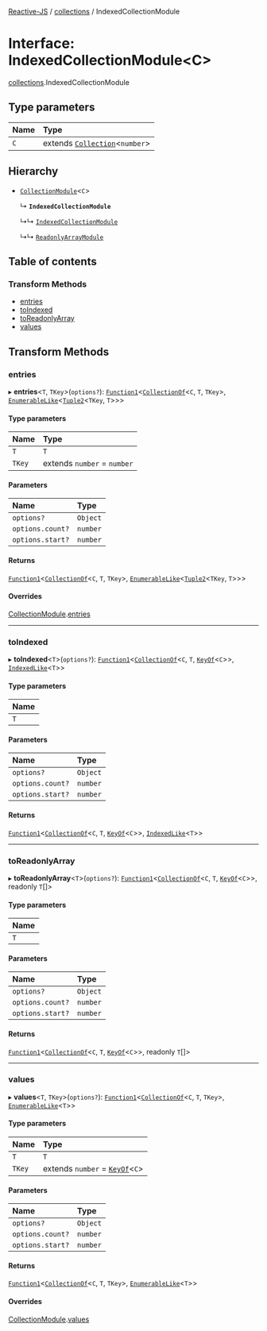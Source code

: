 [Reactive-JS](../README.md) / [collections](../modules/collections.md) / IndexedCollectionModule

# Interface: IndexedCollectionModule<C\>

[collections](../modules/collections.md).IndexedCollectionModule

## Type parameters

| Name | Type |
| :------ | :------ |
| `C` | extends [`Collection`](collections.Collection.md)<`number`\> |

## Hierarchy

- [`CollectionModule`](collections.CollectionModule.md)<`C`\>

  ↳ **`IndexedCollectionModule`**

  ↳↳ [`IndexedCollectionModule`](collections_Indexed.IndexedCollectionModule.md)

  ↳↳ [`ReadonlyArrayModule`](collections_ReadonlyArray.ReadonlyArrayModule.md)

## Table of contents

### Transform Methods

- [entries](collections.IndexedCollectionModule.md#entries)
- [toIndexed](collections.IndexedCollectionModule.md#toindexed)
- [toReadonlyArray](collections.IndexedCollectionModule.md#toreadonlyarray)
- [values](collections.IndexedCollectionModule.md#values)

## Transform Methods

### entries

▸ **entries**<`T`, `TKey`\>(`options?`): [`Function1`](../modules/functions.md#function1)<[`CollectionOf`](../modules/collections.md#collectionof)<`C`, `T`, `TKey`\>, [`EnumerableLike`](collections.EnumerableLike.md)<[`Tuple2`](../modules/functions.md#tuple2)<`TKey`, `T`\>\>\>

#### Type parameters

| Name | Type |
| :------ | :------ |
| `T` | `T` |
| `TKey` | extends `number` = `number` |

#### Parameters

| Name | Type |
| :------ | :------ |
| `options?` | `Object` |
| `options.count?` | `number` |
| `options.start?` | `number` |

#### Returns

[`Function1`](../modules/functions.md#function1)<[`CollectionOf`](../modules/collections.md#collectionof)<`C`, `T`, `TKey`\>, [`EnumerableLike`](collections.EnumerableLike.md)<[`Tuple2`](../modules/functions.md#tuple2)<`TKey`, `T`\>\>\>

#### Overrides

[CollectionModule](collections.CollectionModule.md).[entries](collections.CollectionModule.md#entries)

___

### toIndexed

▸ **toIndexed**<`T`\>(`options?`): [`Function1`](../modules/functions.md#function1)<[`CollectionOf`](../modules/collections.md#collectionof)<`C`, `T`, [`KeyOf`](../modules/collections.md#keyof)<`C`\>\>, [`IndexedLike`](collections.IndexedLike.md)<`T`\>\>

#### Type parameters

| Name |
| :------ |
| `T` |

#### Parameters

| Name | Type |
| :------ | :------ |
| `options?` | `Object` |
| `options.count?` | `number` |
| `options.start?` | `number` |

#### Returns

[`Function1`](../modules/functions.md#function1)<[`CollectionOf`](../modules/collections.md#collectionof)<`C`, `T`, [`KeyOf`](../modules/collections.md#keyof)<`C`\>\>, [`IndexedLike`](collections.IndexedLike.md)<`T`\>\>

___

### toReadonlyArray

▸ **toReadonlyArray**<`T`\>(`options?`): [`Function1`](../modules/functions.md#function1)<[`CollectionOf`](../modules/collections.md#collectionof)<`C`, `T`, [`KeyOf`](../modules/collections.md#keyof)<`C`\>\>, readonly `T`[]\>

#### Type parameters

| Name |
| :------ |
| `T` |

#### Parameters

| Name | Type |
| :------ | :------ |
| `options?` | `Object` |
| `options.count?` | `number` |
| `options.start?` | `number` |

#### Returns

[`Function1`](../modules/functions.md#function1)<[`CollectionOf`](../modules/collections.md#collectionof)<`C`, `T`, [`KeyOf`](../modules/collections.md#keyof)<`C`\>\>, readonly `T`[]\>

___

### values

▸ **values**<`T`, `TKey`\>(`options?`): [`Function1`](../modules/functions.md#function1)<[`CollectionOf`](../modules/collections.md#collectionof)<`C`, `T`, `TKey`\>, [`EnumerableLike`](collections.EnumerableLike.md)<`T`\>\>

#### Type parameters

| Name | Type |
| :------ | :------ |
| `T` | `T` |
| `TKey` | extends `number` = [`KeyOf`](../modules/collections.md#keyof)<`C`\> |

#### Parameters

| Name | Type |
| :------ | :------ |
| `options?` | `Object` |
| `options.count?` | `number` |
| `options.start?` | `number` |

#### Returns

[`Function1`](../modules/functions.md#function1)<[`CollectionOf`](../modules/collections.md#collectionof)<`C`, `T`, `TKey`\>, [`EnumerableLike`](collections.EnumerableLike.md)<`T`\>\>

#### Overrides

[CollectionModule](collections.CollectionModule.md).[values](collections.CollectionModule.md#values)
